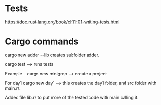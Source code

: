 # Tests
https://doc.rust-lang.org/book/ch11-01-writing-tests.html

# Cargo commands
cargo new adder --lib
creates subfolder adder.

cargo test --> runs tests

Example .. cargo new minigrep --> create a project

For day1
cargo new day1 --> this creates the day1 folder, and src folder with main.rs

Added file lib.rs to put more of the tested code with main calling it.

